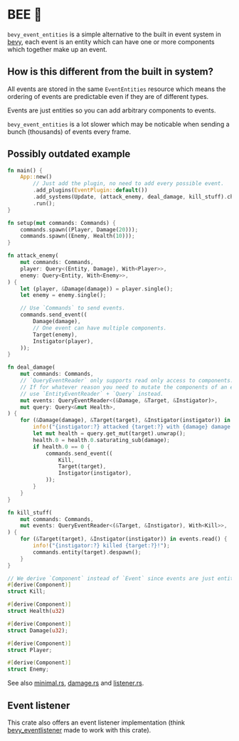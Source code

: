 # BEE 🐝

`bevy_event_entities` is a simple alternative to the built in event system in [bevy](https://www.bevyengine.org), each event is an entity which can have one or more components which together make up an event.

## How is this different from the built in system?

All events are stored in the same `EventEntities` resource which means the ordering of events are predictable even if they are of different types.

Events are just entities so you can add arbitrary components to events.

`bevy_event_entities` is a lot slower which may be noticable when sending a bunch (thousands) of events every frame.

## Possibly outdated example

```rust
fn main() {
    App::new()
        // Just add the plugin, no need to add every possible event.
        .add_plugins(EventPlugin::default())
        .add_systems(Update, (attack_enemy, deal_damage, kill_stuff).chain())
        .run();
}

fn setup(mut commands: Commands) {
    commands.spawn((Player, Damage(20)));
    commands.spawn((Enemy, Health(10)));
}

fn attack_enemy(
    mut commands: Commands,
    player: Query<(Entity, Damage), With<Player>>,
    enemy: Query<Entity, With<Enemy>>,
) {
    let (player, &Damage(damage)) = player.single();
    let enemy = enemy.single();

    // Use `Commands` to send events.
    commands.send_event((
        Damage(damage),
        // One event can have multiple components.
        Target(enemy),
        Instigator(player),
    ));
}

fn deal_damage(
    mut commands: Commands,
    // `QueryEventReader` only supports read only access to components.
    // If for whatever reason you need to mutate the components of an event,
    // use `EntityEventReader` + `Query` instead.
    mut events: QueryEventReader<(&Damage, &Target, &Instigator)>,
    mut query: Query<&mut Health>,
) {
    for (&Damage(damage), &Target(target), &Instigator(instigator)) in events.read() {
        info!("{instigator:?} attacked {target:?} with {damage} damage!");
        let mut health = query.get_mut(target).unwrap();
        health.0 = health.0.saturating_sub(damage);
        if health.0 == 0 {
            commands.send_event((
                Kill,
                Target(target),
                Instigator(instigator),
            ));
        }
    }
}

fn kill_stuff(
    mut commands: Commands,
    mut events: QueryEventReader<(&Target, &Instigator), With<Kill>>,
) {
    for (&Target(target), &Instigator(instigator)) in events.read() {
        info!("{instigator:?} killed {target:?}!");
        commands.entity(target).despawn();
    }
}

// We derive `Component` instead of `Event` since events are just entities with components.
#[derive(Component)]
struct Kill;

#[derive(Component)]
struct Health(u32)

#[derive(Component)]
struct Damage(u32);

#[derive(Component)]
struct Player;

#[derive(Component)]
struct Enemy;
```

See also [minimal.rs](https://github.com/atornity/bevy_events_as_entities/blob/master/examples/minimal.rs), [damage.rs](https://github.com/atornity/bevy_events_as_entities/blob/master/examples/damage.rs) and [listener.rs](https://github.com/atornity/bevy_events_as_entities/blob/master/examples/listener.rs).

## Event listener

This crate also offers an event listener implementation (think [bevy_eventlistener](https://github.com/aevyrie/bevy_eventlistener) made to work with this crate).
